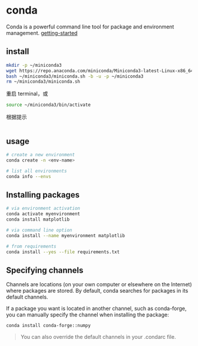 # conda

Conda is a powerful command line tool for package and environment management. [getting-started](https://docs.conda.io/projects/conda/en/latest/user-guide/getting-started.html)

## install

```bash
mkdir -p ~/miniconda3
wget https://repo.anaconda.com/miniconda/Miniconda3-latest-Linux-x86_64.sh -O ~/miniconda3/miniconda.sh
bash ~/miniconda3/miniconda.sh -b -u -p ~/miniconda3
rm ~/miniconda3/miniconda.sh
```

重启 terminal，或

```bash
source ~/miniconda3/bin/activate
```

根据提示

```bash

```

## usage

```bash
# create a new environment
conda create -n <env-name>

# list all environments
conda info --envs
```

## Installing packages

```bash
# via environment activation
conda activate myenvironment
conda install matplotlib

# via command line option
conda install --name myenvironment matplotlib
```

```bash
# from requirements
conda install --yes --file requirements.txt
```

## Specifying channels

Channels are locations (on your own computer or elsewhere on the Internet) where packages are stored. By default, conda searches for packages in its default channels.

If a package you want is located in another channel, such as conda-forge, you can manually specify the channel when installing the package:

```bash
conda install conda-forge::numpy
```

> You can also override the default channels in your .condarc file.
